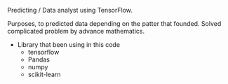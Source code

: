 Predicting / Data analyst using TensorFlow.

Purposes, to predicted data depending on the patter that founded. Solved complicated problem by advance mathematics.

- Library that been using in this code
    - tensorflow
    - Pandas
    - numpy
    - scikit-learn
